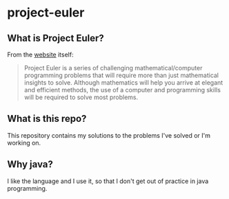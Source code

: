# project-euler

## What is Project Euler?
From the [website](https://projecteuler.net/) itself:
> Project Euler is a series of challenging mathematical/computer programming problems that will require more than just mathematical insights to solve. Although mathematics will help you arrive at elegant and efficient methods, the use of a computer and programming skills will be required to solve most problems.

## What is this repo?
This repository contains my solutions to the problems I've solved or I'm working on.

## Why java?
I like the language and I use it, so that I don't get out of practice in java programming.
